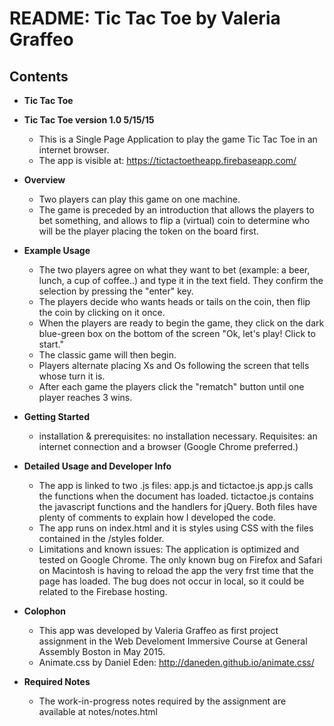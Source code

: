 # README: Tic Tac Toe by Valeria Graffeo

## Contents


* **Tic Tac Toe**
* **Tic Tac Toe version 1.0 5/15/15**

  - This is a Single Page Application to play the game Tic Tac Toe in an internet browser.
  - The app is visible at: https://tictactoetheapp.firebaseapp.com/


* **Overview**
  - Two players can play this game on one machine.
  - The game is preceded by an introduction that allows the players to bet something, and allows to flip a (virtual) coin to determine who will be the player placing the token on the board first.

* **Example Usage**
  - The two players agree on what they want to bet (example: a beer, lunch, a cup of coffee..) and type it in the text field. They confirm the selection by pressing the "enter" key.
  - The players decide who wants heads or tails on the coin, then flip the coin by clicking on it once.
  - When the players are ready to begin the game, they click on the dark blue-green box on the bottom of the screen "Ok, let's play! Click to start."
  - The classic game will then begin.
  - Players alternate placing Xs and Os following the screen that tells whose turn it is.
  - After each game the players click the "rematch" button until one player reaches 3 wins.

* **Getting Started**
  - installation & prerequisites: no installation necessary.
  Requisites: an internet connection and a browser (Google Chrome preferred.)

* **Detailed Usage and Developer Info**
  - The app is linked to two .js files: app.js and tictactoe.js
  app.js calls the functions when the document has loaded.
  tictactoe.js contains the javascript functions and the handlers for jQuery. Both files have plenty of comments to explain how I developed the code.
  - The app runs on index.html and it is styles using CSS with the files contained in the /styles folder.
  - Limitations and known issues: The application is optimized and tested on Google Chrome.
  The only known bug on Firefox and Safari on Macintosh is having to reload the app the very frst time that the page has loaded. The bug does not occur in local, so it could be related to the Firebase hosting.

* **Colophon**
  - This app was developed by Valeria Graffeo as first project assignment in the Web Develoment Immersive Course at General Assembly Boston in May 2015.
  - Animate.css by Daniel Eden: http://daneden.github.io/animate.css/

* **Required Notes**
  - The work-in-progress notes required by the assignment are available at notes/notes.html






